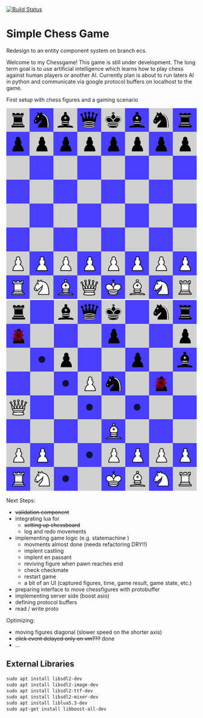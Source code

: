 
[![Build Status](https://dev.azure.com/thomassedlmair/SimpleChess/_apis/build/status/ThoSe1990.SimpleChess?branchName=master)](https://dev.azure.com/thomassedlmair/SimpleChess/_build/latest?definitionId=3&branchName=master)


# Simple Chess Game 

Redesign to an entity component system on branch ecs.

Welcome to my Chessgame! This game is still under development. The long term goal is to use artificial intelligence which learns how to play chess against human players or another AI. Currently plan is about to run laters AI in python and communicate via google protocol buffers on localhost to the game. 
  
First setup with chess figures and a gaming scenario 

![first setup](./screenshots/default_setup.PNG)
![game running](./screenshots/chessgame.PNG)


Next Steps:
- ~~validation component~~
- integrating lua for
    - ~~setting up chessboard~~
    - log and redo movements
- implementing game logic (e.g. statemachine )
    - movments almost done (needs refactoring DRY!!)
    - implent castling
    - implent en passant
    - reviving figure when pawn reaches end
    - check checkmate
    - restart game
    - a bit of an UI (captured figures, time, game result, game state, etc.)
- preparing interface to move chessfigures with protobuffer
- implementing server side (boost asio)
- defining protocol buffers
- read / write proto


Optimizing:
- moving figures diagonal (slower speed on the shorter axis)
- ~~click event delayed only on vm???~~ done
- ... 

## External Libraries

````
sudo apt install libsdl2-dev
sudo apt install libsdl2-image-dev
sudo apt install libsdl2-ttf-dev
sudo apt install libsdl2-mixer-dev
sudo apt install liblua5.3-dev
sudo apt-get install libboost-all-dev
````

